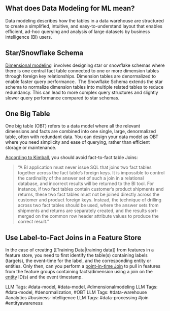 **What does Data Modeling for ML mean?**
----------------------------------------

Data modeling describes how the tables in a data warehouse are structured to create a simplified, intuitive, and easy-to-understand layout that enables efficient, ad-hoc querying and analysis of large datasets by business intelligence (BI) users.

**Star/Snowflake Schema**
-------------------------

[Dimensional modeling](https://www.hopsworks.ai/dictionary/dimensional-modeling-and-feature-stores)  involves designing star or snowflake schemas where there is one central fact table connected to one or more dimension tables through foreign key relationships. Dimension tables are denormalized to enable faster query performance.  The Snowflake Schema extends the star schema to normalize dimension tables into multiple related tables to reduce redundancy. This can lead to more complex query structures and slightly slower query performance compared to star schemas. 

**One Big Table**
-----------------

One big table (OBT) refers to a data model where all the relevant dimensions and facts are combined into one single, large, denormalized table, often with redundant data. You can design your data model as OBT where you need simplicity and ease of querying, rather than efficient storage or maintenance.

[According to Kimball](https://www.kimballgroup.com/wp-content/uploads/2013/08/2013.09-Kimball-Dimensional-Modeling-Techniques11.pdf), you should avoid fact-to-fact table Joins:


> “A BI application must never issue SQL that joins two fact tables together across the fact table’s foreign keys. It is impossible to control the cardinality of the answer set of such a join in a relational database, and incorrect results will be returned to the BI tool. For instance, if two fact tables contain customer’s product shipments and returns, these two fact tables must not be joined directly across the customer and product foreign keys. Instead, the technique of drilling across two fact tables should be used, where the answer sets from shipments and returns are separately created, and the results sort-merged on the common row header attribute values to produce the correct result.”

**Use Label-to-Fact Joins in a Feature Store**
----------------------------------------------

In the case of creating [[Training Data|training data]] from features in a feature store, you need to first identify the table(s) containing labels (targets), the event-time for the label, and the corresponding entity or entities. Only then, can you perform a [point-in-time Join](https://www.hopsworks.ai/mlops-dictionary#:~:text=Point%2Din%2DTime%20Correct%20Joins) to pull in features from the feature groups containing facts/dimension using a join on the [entity](https://www.hopsworks.ai/mlops-dictionary#:~:text=improve%20model%20performance.-,Entity,-In%20a%20feature) ID(s) and the event timestamp.


LLM Tags:  #data-model, #data-model, #dimensionalmodeling
LLM Tags:  #data-model, #denormalization, #OBT
LLM Tags:  #data-warehouse #analytics #business-intelligence
LLM Tags:  #data-processing #join #entityawareness